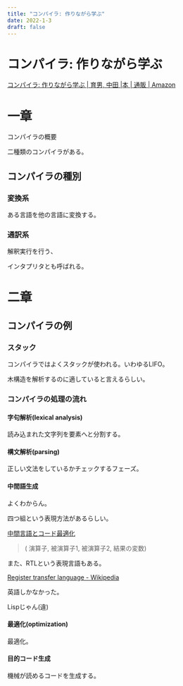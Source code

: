 ```yaml
---
title: "コンパイラ: 作りながら学ぶ"
date: 2022-1-3
draft: false
---
```

# コンパイラ: 作りながら学ぶ



[コンパイラ: 作りながら学ぶ | 育男, 中田 |本 | 通販 | Amazon](https://www.amazon.co.jp/%E3%82%B3%E3%83%B3%E3%83%91%E3%82%A4%E3%83%A9-%E4%BD%9C%E3%82%8A%E3%81%AA%E3%81%8C%E3%82%89%E5%AD%A6%E3%81%B6-%E4%B8%AD%E7%94%B0-%E8%82%B2%E7%94%B7/dp/4274221164)



# 一章



コンパイラの概要



二種類のコンパイラがある。



## コンパイラの種別



### 変換系



ある言語を他の言語に変換する。



### 通訳系



解釈実行を行う、



インタプリタとも呼ばれる。



# 二章



## コンパイラの例



### スタック



コンパイラではよくスタックが使われる。いわゆるLIFO。



木構造を解析するのに適していると言えるらしい。



### コンパイラの処理の流れ



#### 字句解析(lexical analysis)



読み込まれた文字列を要素へと分割する。



#### 構文解析(parsing)



正しい文法をしているかチェックするフェーズ。



#### 中間語生成



よくわからん。



四つ組という表現方法があるらしい。



[中間言語とコード最適化](https://home.hiroshima-u.ac.jp/fujita/Class/Compiler/20090710.pdf)



> ( 演算子, 被演算子1, 被演算子2, 結果の変数)



また、RTLという表現言語もある。



[Register transfer language - Wikipedia](https://en.wikipedia.org/wiki/Register_transfer_language)



英語しかなかった。



Lispじゃん(違)



#### 最適化(optimization)



最適化。



#### 目的コード生成



機械が読めるコードを生成する。
